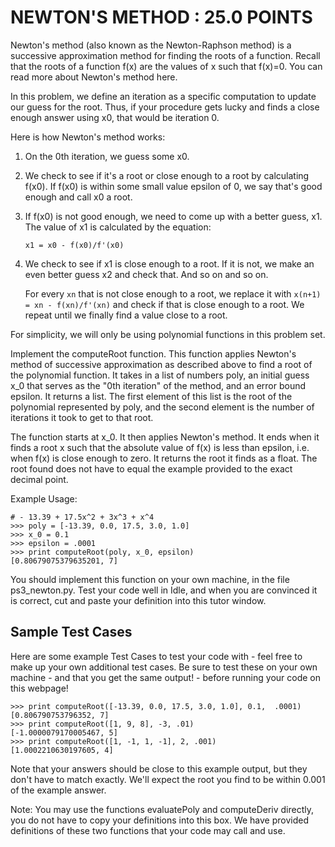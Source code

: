 NEWTON'S METHOD : 25.0 POINTS
=============================

Newton's method (also known as the Newton-Raphson method) is a successive approximation method for finding the roots of a function. Recall that the roots of a function f(x) are the values of x such that f(x)=0. You can read more about Newton's method here.

In this problem, we define an iteration as a specific computation to update our guess for the root. Thus, if your procedure gets lucky and finds a close enough answer using x0, that would be iteration 0.

Here is how Newton's method works:

 1. On the 0th iteration, we guess some x0.

 2. We check to see if it's a root or close enough to a root by calculating f(x0). If f(x0) is within some small value epsilon of 0, we say that's good enough and call x0 a root.

 3. If f(x0) is not good enough, we need to come up with a better guess, x1. The value of x1 is calculated by the equation:

        x1 = x0 - f(x0)/f'(x0)

 4. We check to see if x1 is close enough to a root. If it is not, we make an even better guess x2 and check that. And so on and so on.

    For every `xn` that is not close enough to a root, we replace it with `x(n+1) = xn - f(xn)/f'(xn)` and check if that is close enough to a root. We repeat until we finally find a value close to a root.

For simplicity, we will only be using polynomial functions in this problem set.

Implement the computeRoot function. This function applies Newton's method of successive approximation as described above to find a root of the polynomial function. It takes in a list of numbers poly, an initial guess x_0 that serves as the "0th iteration" of the method, and an error bound epsilon. It returns a list. The first element of this list is the root of the polynomial represented by poly, and the second element is the number of iterations it took to get to that root.

The function starts at x_0. It then applies Newton's method. It ends when it finds a root x such that the absolute value of f(x) is less than epsilon, i.e. when f(x) is close enough to zero. It returns the root it finds as a float. The root found does not have to equal the example provided to the exact decimal point.

Example Usage:

    # - 13.39 + 17.5x^2 + 3x^3 + x^4
    >>> poly = [-13.39, 0.0, 17.5, 3.0, 1.0]
    >>> x_0 = 0.1
    >>> epsilon = .0001
    >>> print computeRoot(poly, x_0, epsilon)
    [0.80679075379635201, 7]

You should implement this function on your own machine, in the file ps3_newton.py. Test your code well in Idle, and when you are convinced it is correct, cut and paste your definition into this tutor window.

Sample Test Cases
-----------------

Here are some example Test Cases to test your code with - feel free to make up your own additional test cases. Be sure to test these on your own machine - and that you get the same output! - before running your code on this webpage!

	>>> print computeRoot([-13.39, 0.0, 17.5, 3.0, 1.0], 0.1,  .0001)
	[0.806790753796352, 7]
	>>> print computeRoot([1, 9, 8], -3, .01)
	[-1.0000079170005467, 5]
	>>> print computeRoot([1, -1, 1, -1], 2, .001)
	[1.0002210630197605, 4]

Note that your answers should be close to this example output, but they don't have to match exactly. We'll expect the root you find to be within 0.001 of the example answer.

Note: You may use the functions evaluatePoly and computeDeriv directly, you do not have to copy your definitions into this box. We have provided definitions of these two functions that your code may call and use.
